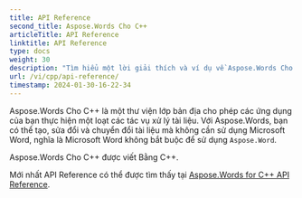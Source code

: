 ```yaml
---
title: API Reference
second_title: Aspose.Words Cho C++
articleTitle: API Reference
linktitle: API Reference
type: docs
weight: 30
description: "Tìm hiểu một lời giải thích và ví dụ về Aspose.Words Cho C++ các lớp và phương thức để tạo, chuyển đổi, sửa đổi, kết xuất và in tài liệu mà không cần sử dụng Microsoft Word."
url: /vi/cpp/api-reference/
timestamp: 2024-01-30-16-22-34
---
```


Aspose.Words Cho C++ là một thư viện lớp bản địa cho phép các ứng dụng của bạn thực hiện một loạt các tác vụ xử lý tài liệu. Với Aspose.Words, bạn có thể tạo, sửa đổi và chuyển đổi tài liệu mà không cần sử dụng Microsoft Word, nghĩa là Microsoft Word không bắt buộc để sử dụng `Aspose.Word`.

Aspose.Words Cho C++ được viết Bằng C++.

Mới nhất API Reference có thể được tìm thấy tại [Aspose.Words for C++ API Reference](https://reference.aspose.com/words/cpp/).

